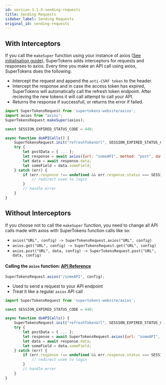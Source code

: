 ```yaml
---
id: version-3.1.X-sending-requests
title: Sending Requests
sidebar_label: Sending Requests
original_id: sending-requests
---
```


## With Interceptors

If you call the ```makeSuper``` function using your instance of axios ([See initialisation guide](initialisation.md#call-the-makesuper-function-api-reference-api-reference-api-reference-supertokensaxiosmakesuperaxios)), SuperTokens adds interceptors for requests and responses to axios. Every time you make an API call using axios, SuperTokens does the following:

- Intercept the request and append the ```anti-CSRF token``` to the header.
- Intercept the response and in case the access token has expired, SuperTokens will automatically call the refresh token endpoint. After recieving the new tokens it will call attempt to call your API.
- Returns the response if successfull, or returns the error if failed.

```js
import SuperTokensRequest from 'supertokens-website/axios';
import axios from "axios";
SuperTokensRequest.makeSuper(axios);

const SESSION_EXPIRED_STATUS_CODE = 440;

async function doAPICalls() {
    SuperTokensRequest.init("refreshTokenUrl", SESSION_EXPIRED_STATUS_CODE);
    try {
        let postData = { ... };
        let response = await axios({url: "someAPI", method: "post", data: postData });
        let data = await response.data;
        let someField = data.someField;
    } catch (err) {
        if (err.response !== undefined && err.response.status === SESSION_EXPIRED_STATUS_CODE) {
            // redirect usee to login
        }
        // handle error
    }
}
```

## Without Interceptors

If you choose not to call the ```makeSuper``` function, you need to change all API calls made with axios with SuperTokens function calls like so:
- ```axios("URL", config) -> SuperTokensRequest.axios("URL", config)```
- ```axios.get("URL", config) -> SuperTokensRequest.get("URL", config)```
- ```axios.post("URL", data, config) -> SuperTokensRequest.post("URL", data, config)```


#### Calling the ```axios``` function: [API Reference](../api-reference/api-reference#supertokensaxiosaxiosdata-config)

```js
SuperTokensRequest.axios("/someAPI", config);
```

- Used to send a request to your API endpoint
- Treat it like a regular ```axios``` API call

```js
import SuperTokensRequest from 'supertokens-website/axios';

const SESSION_EXPIRED_STATUS_CODE = 440;

async function doAPICalls() {
    SuperTokensRequest.init("refreshTokenUrl", SESSION_EXPIRED_STATUS_CODE)
    try {
        let postData = { ... };
        let response = await SuperTokensRequest.axios({url: "someAPI", method: "post", data: postData });
        let data = await response.data;
        let someField = data.someField;
    } catch (err) {
        if (err.response !== undefined && err.response.status === SESSION_EXPIRED_STATUS_CODE) {
            // redirect usee to login
        }
        // handle error
    }
}
```